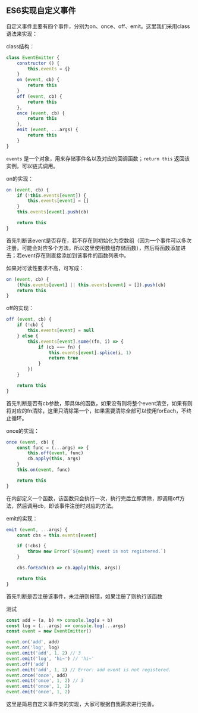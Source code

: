 ## ES6实现自定义事件

自定义事件主要有四个事件，分别为on、once、off、emit。这里我们采用class语法来实现：

class结构：
```js
class EventEmitter {
    constructor () {
        this.events = {}
    }
    on (event, cb) {
        return this
    }
    off (event, cb) {
        return this
    },
    once (event, cb) {
        return this
    },
    emit (event, ...args) {
        return this
    }
}
```
```events``` 是一个对象，用来存储事件名以及对应的回调函数；```return this``` 返回该实例，可以链式调用。

on的实现：
```js
on (event, cb) {
    if (!this.events[event]) {
        this.events[event] = []
    }
    this.events[event].push(cb)

    return this
}
```
首先判断该event是否存在，若不存在则初始化为空数组（因为一个事件可以多次注册，可能会对应多个方法，所以这里使用数组存储函数），然后将函数添加进去；若event存在则直接添加到该事件的函数列表中。

如果对可读性要求不高，可写成：
```js
on (event, cb) {
    (this.events[event] || this.events[event] = []).push(cb)
    return this
}
```

off的实现：
```js
off (event, cb) {
    if (!cb) { 
        this.events[event] = null 
    } else {
        this.events[event].some((fn, i) => {
            if (cb === fn) {
                this.events[event].splice(i, 1)
                return true
            }
        })
    }

    return this
}
```
首先判断是否有cb参数，即具体的函数，如果没有则将整个event清空，如果有则将对应的fn清除，这里只清除第一个，如果需要清除全部可以使用forEach，不终止循环。

once的实现：
```js
once (event, cb) {
    const func = (...args) => {
        this.off(event, func)
        cb.apply(this, args)
    }
    this.on(event, func)

    return this
}
```
在内部定义一个函数，该函数只会执行一次，执行完后立即清除，即调用off方法，然后调用cb，即该事件注册时对应的方法。

emit的实现：
```js
emit (event, ...args) {
    const cbs = this.events[event]

    if (!cbs) {
        throw new Error(`${event} event is not registered.`)
    }

    cbs.forEach(cb => cb.apply(this, args))

    return this
}
```
首先判断是否注册该事件，未注册则报错，如果注册了则执行该函数

测试
```js
const add = (a, b) => console.log(a + b)
const log = (...args) => console.log(...args) 
const event = new EventEmitter()

event.on('add', add)
event.on('log', log)
event.emit('add', 1, 2) // 3
event.emit('log', 'hi~') // 'hi~'
event.off('add')
event.emit('add', 1, 2) // Error: add event is not registered.
event.once('once', add)
event.emit('once', 1, 2) // 3
event.emit('once', 1, 2)
event.emit('once', 1, 2)
```
这里是简易自定义事件类的实现，大家可根据自我需求进行完善。